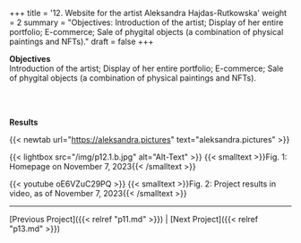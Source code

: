 +++
title = '12. Website for the artist Aleksandra Hajdas-Rutkowska'
weight = 2
summary = "Objectives: Introduction of the artist; Display of her entire portfolio; E-commerce; Sale of phygital objects (a combination of physical paintings and NFTs)."
draft = false
+++


**Objectives**  
Introduction of the artist; Display of her entire portfolio; E-commerce; Sale of phygital objects (a combination of physical paintings and NFTs).

</br></br>  

**Results**  

{{< newtab url="https://aleksandra.pictures" text="aleksandra.pictures" >}}

{{< lightbox src="/img/p12.1.b.jpg" alt="Alt-Text" >}}
{{< smalltext >}}Fig. 1: Homepage on November 7, 2023{{< /smalltext >}}


{{< youtube oE6VZuC29PQ >}}
{{< smalltext >}}Fig. 2: Project results in video, as of November 7, 2023{{< /smalltext >}}

---

[Previous Project]({{< relref "p11.md" >}}) | [Next Project]({{< relref "p13.md" >}})
